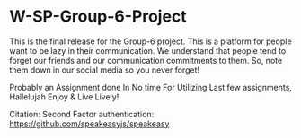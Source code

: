 # W-SP-Group-6-Project
This is the final release for the Group-6 project. This is a platform for people want to be lazy in their communication.
We understand that people tend to forget our friends and our communication commitments to them. So, note them down in our social media so you never forget!

Probably an Assignment done In No time For Utilizing Last few assignments, Hallelujah Enjoy &amp; Live Lively!

Citation:
Second Factor authentication: https://github.com/speakeasyjs/speakeasy
